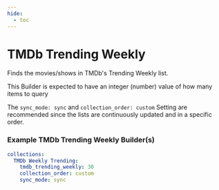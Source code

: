 ```yaml
---
hide:
  - toc
---
```

# TMDb Trending Weekly

Finds the movies/shows in TMDb's Trending Weekly list.

This Builder is expected to have an integer (number) value of how many items to query

The `sync_mode: sync` and `collection_order: custom` Setting are recommended since the lists are continuously updated 
and in a specific order.

### Example TMDb Trending Weekly Builder(s)

```yaml
collections:
  TMDb Weekly Trending:
    tmdb_trending_weekly: 30
    collection_order: custom
    sync_mode: sync
```